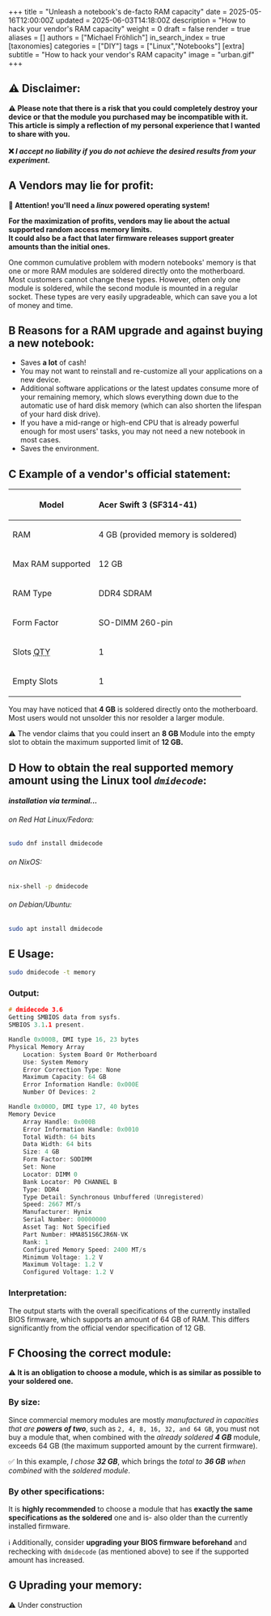 +++
title = "Unleash a notebook's de-facto RAM capacity"
date = 2025-05-16T12:00:00Z
updated =  2025-06-03T14:18:00Z
description = "How to hack your vendor's RAM capacity"
weight = 0
draft = false
render = true
aliases = []
authors = ["Michael Fröhlich"]
in_search_index = true
[taxonomies]
categories = ["DIY"]
tags = ["Linux","Notebooks"]
[extra]
subtitle = "How to hack your vendor's RAM capacity"
image = "urban.gif"
+++


## ⚠️ Disclaimer:

<section>
<p class="notice_success"><strong>⚠️ Please note that there is a risk that you could completely destroy your device or that the module you purchased may be incompatible with it. This article is simply a reflection of my personal experience that I wanted to share with you.<br><br> 
❌ <em> I accept no liability if you do not achieve the desired results from your experiment. </em>
</strong>
</p>
</section>

## A Vendors may lie for profit:

<p class="notice_warning"><strong>🐧 Attention! you'll need a <em>linux</em> powered operating system!</strong></p>
<p class="notice"><strong>For the maximization of profits, vendors may lie about the actual supported random access memory limits. <br>It could also be a fact that later firmware releases support greater amounts than the initial ones. </strong></p>

<p>
One common cumulative problem with modern notebooks' memory is that one or more RAM modules are soldered directly onto the motherboard. Most customers cannot change these types. However, often only one module is soldered, while the second module is mounted in a regular socket. These types are very easily upgradeable, which can save you a lot of money and time.
</p>

## B Reasons for a RAM upgrade and against buying a new notebook:

- Saves **a lot** of cash!
- You may not want to reinstall and re-customize all your applications on a new device.
- Additional software applications or the latest updates consume more of your remaining memory, which slows everything down due to the automatic use of hard disk memory (which can also shorten the lifespan of your hard disk drive).
- If you have a mid-range or high-end CPU that is already powerful enough for most users' tasks, you may not need a new notebook in most cases.
- Saves the environment.

## C Example of a vendor's official statement:

| Model                                   | <p align="left">Acer Swift 3 (SF314-41)</p>            |
| --------------------------------------- | :----------------------------------------------------- |
| RAM                                     | <p align="left">4 GB (provided memory is soldered)</p> |
| Max RAM supported                       | <p align="left">12 GB</p>                              |
| RAM Type                                | <p align="left">DDR4 SDRAM</p>                         |
| Form Factor                             | <p align="left">SO-DIMM 260-pin</p>                    |
| Slots <abbr title="Quantity">QTY</abbr> | <p align="left">1</p>                                  |
| Empty Slots                             | <p align="left">1</p>                                  |


You may have noticed that **4 GB** is soldered directly onto the motherboard. Most users would not unsolder this nor resolder a larger module.

<p class="notice_warning"> ⚠️ The vendor claims that you could insert an <strong>8 GB </strong>Module into the empty slot to obtain the maximum supported limit of <strong>12 GB.</strong></p>

## D How to obtain the real supported memory amount using the Linux tool _`dmidecode`_:

<h4><em>installation via terminal... </em></h4>

###### on Red Hat Linux/Fedora:

```bash
sudo dnf install dmidecode
```
###### on NixOS:

```bash
nix-shell -p dmidecode
```
###### on Debian/Ubuntu:

```bash
sudo apt install dmidecode
```
## E Usage:

```bash
sudo dmidecode -t memory
```
### Output:

```c
# dmidecode 3.6
Getting SMBIOS data from sysfs.
SMBIOS 3.1.1 present.

Handle 0x000B, DMI type 16, 23 bytes
Physical Memory Array
	Location: System Board Or Motherboard
	Use: System Memory
	Error Correction Type: None
	Maximum Capacity: 64 GB
	Error Information Handle: 0x000E
	Number Of Devices: 2

Handle 0x000D, DMI type 17, 40 bytes
Memory Device
	Array Handle: 0x000B
	Error Information Handle: 0x0010
	Total Width: 64 bits
	Data Width: 64 bits
	Size: 4 GB
	Form Factor: SODIMM
	Set: None
	Locator: DIMM 0
	Bank Locator: P0 CHANNEL B
	Type: DDR4
	Type Detail: Synchronous Unbuffered (Unregistered)
	Speed: 2667 MT/s
	Manufacturer: Hynix
	Serial Number: 00000000
	Asset Tag: Not Specified
	Part Number: HMA851S6CJR6N-VK    
	Rank: 1
	Configured Memory Speed: 2400 MT/s
	Minimum Voltage: 1.2 V
	Maximum Voltage: 1.2 V
	Configured Voltage: 1.2 V
```

### Interpretation:

The output starts with the overall specifications of the currently installed BIOS firmware, which supports an amount of 64 GB of RAM. This differs significantly from the official vendor specification of 12 GB.

## F Choosing the correct module:

<p class="notice_warning"><strong> ⚠️ It is an obligation to choose a module, which is as similar as possible to your soldered one.</strong></p>

### By size:

Since commercial memory modules are mostly _manufactured in capacities that are **powers of two**_, such as `2, 4, 8, 16, 32, and 64 GB`, you must not buy a module that, when combined with the _already soldered **4 GB**_ module, exceeds 64 GB (the maximum supported amount by the current firmware). 

<p class="notice_success">✅ In this example, <em> I chose <strong>32 GB</strong></em>, which brings the <em>total to <strong>36 GB</strong> when combined</em> with the <em>soldered module</em>.</p>

### By other specifications:

It is **highly recommended** to choose a module that has **exactly the same specifications as the soldered** one and is-  also older than the currently installed firmware. 

<p class="notice_info">ℹ️ Additionally, consider <strong>upgrading your BIOS firmware beforehand</strong> and rechecking with <code>dmidecode</code> (as mentioned above) to see if the supported amount has increased.</p>

## G Uprading your memory:

⚠️ Under construction
